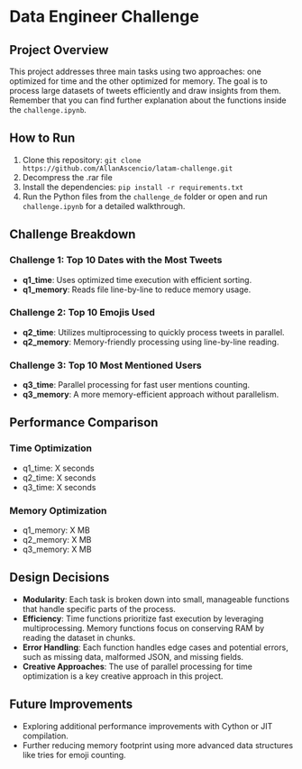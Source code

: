 # Data Engineer Challenge

## Project Overview
This project addresses three main tasks using two approaches: one optimized for time and the other optimized for memory. The goal is to process large datasets of tweets efficiently and draw insights from them.
Remember that you can find further explanation about the functions inside the `challenge.ipynb`.

## How to Run
1. Clone this repository: `git clone https://github.com/AllanAscencio/latam-challenge.git`
2. Decompress the .rar file
3. Install the dependencies: `pip install -r requirements.txt`
4. Run the Python files from the `challenge_de` folder or open and run `challenge.ipynb` for a detailed walkthrough.

## Challenge Breakdown
### Challenge 1: Top 10 Dates with the Most Tweets
- **q1_time**: Uses optimized time execution with efficient sorting.
- **q1_memory**: Reads file line-by-line to reduce memory usage.

### Challenge 2: Top 10 Emojis Used
- **q2_time**: Utilizes multiprocessing to quickly process tweets in parallel.
- **q2_memory**: Memory-friendly processing using line-by-line reading.

### Challenge 3: Top 10 Most Mentioned Users
- **q3_time**: Parallel processing for fast user mentions counting.
- **q3_memory**: A more memory-efficient approach without parallelism.

## Performance Comparison
### Time Optimization
- q1_time: X seconds
- q2_time: X seconds
- q3_time: X seconds

### Memory Optimization
- q1_memory: X MB
- q2_memory: X MB
- q3_memory: X MB

## Design Decisions
- **Modularity**: Each task is broken down into small, manageable functions that handle specific parts of the process.
- **Efficiency**: Time functions prioritize fast execution by leveraging multiprocessing. Memory functions focus on conserving RAM by reading the dataset in chunks.
- **Error Handling**: Each function handles edge cases and potential errors, such as missing data, malformed JSON, and missing fields.
- **Creative Approaches**: The use of parallel processing for time optimization is a key creative approach in this project.

## Future Improvements
- Exploring additional performance improvements with Cython or JIT compilation.
- Further reducing memory footprint using more advanced data structures like tries for emoji counting.

